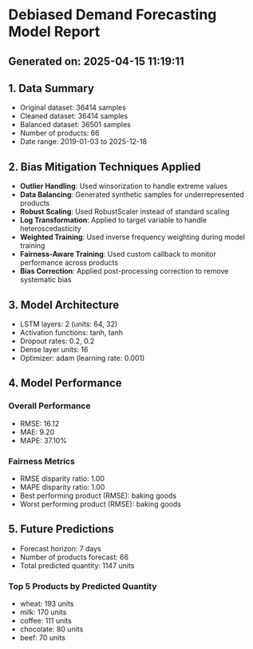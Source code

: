 # Debiased Demand Forecasting Model Report
## Generated on: 2025-04-15 11:19:11

## 1. Data Summary
- Original dataset: 36414 samples
- Cleaned dataset: 36414 samples
- Balanced dataset: 36501 samples
- Number of products: 66
- Date range: 2019-01-03 to 2025-12-18

## 2. Bias Mitigation Techniques Applied
- **Outlier Handling**: Used winsorization to handle extreme values
- **Data Balancing**: Generated synthetic samples for underrepresented products
- **Robust Scaling**: Used RobustScaler instead of standard scaling
- **Log Transformation**: Applied to target variable to handle heteroscedasticity
- **Weighted Training**: Used inverse frequency weighting during model training
- **Fairness-Aware Training**: Used custom callback to monitor performance across products
- **Bias Correction**: Applied post-processing correction to remove systematic bias

## 3. Model Architecture
- LSTM layers: 2 (units: 64, 32)
- Activation functions: tanh, tanh
- Dropout rates: 0.2, 0.2
- Dense layer units: 16
- Optimizer: adam (learning rate: 0.001)

## 4. Model Performance
### Overall Performance
- RMSE: 16.12
- MAE: 9.20
- MAPE: 37.10%

### Fairness Metrics
- RMSE disparity ratio: 1.00
- MAPE disparity ratio: 1.00
- Best performing product (RMSE): baking goods
- Worst performing product (RMSE): baking goods

## 5. Future Predictions
- Forecast horizon: 7 days
- Number of products forecast: 66
- Total predicted quantity: 1147 units

### Top 5 Products by Predicted Quantity
- wheat: 193 units
- milk: 170 units
- coffee: 111 units
- chocolate: 80 units
- beef: 70 units